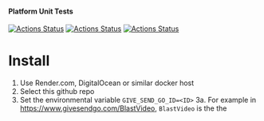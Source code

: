#### Platform Unit Tests
[![Actions Status](https://github.com/zackees/givesendgoscraper/workflows/MacOS_Tests/badge.svg)](https://github.com/zackees/givesendgoscraper/actions/workflows/push_macos.yml)
[![Actions Status](https://github.com/zackees/givesendgoscraper/workflows/Win_Tests/badge.svg)](https://github.com/zackees/givesendgoscraper/actions/workflows/push_win.yml)
[![Actions Status](https://github.com/zackees/givesendgoscraper/workflows/Ubuntu_Tests/badge.svg)](https://github.com/zackees/givesendgoscraper/actions/workflows/push_ubuntu.yml)


# Install

  1. Use Render.com, DigitalOcean or similar docker host
  2. Select this github repo
  3. Set the environmental variable `GIVE_SEND_GO_ID=<ID>`
    3a. For example in https://www.givesendgo.com/BlastVideo, `BlastVideo` is the the <ID>
